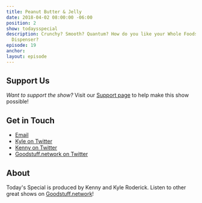 ```yaml
---
title: Peanut Butter & Jelly
date: 2018-04-02 08:00:00 -06:00
position: 2
show: todaysspecial
description: Crunchy? Smooth? Quantum? How do you like your Whole Foods Branded Bread
  Dispenser?
episode: 19
anchor: 
layout: episode
---
```




## Support Us
*Want to support the show?* Visit our [Support page](https://goodstuff.network/support) to help make this show possible!

## Get in Touch
* [Email](mailto:kyle@goodstuff.network)
* [Kyle on Twitter](http://twitter.com/dogburps)
* [Kenny on Twitter](http://twitter.com/pizzarobotics)
* [Goodstuff.network on Twitter](http://twitter.com/goodstufffm)

## About
Today's Special is produced by Kenny and Kyle Roderick. Listen to other great shows on [Goodstuff.network](http://goodstuff.network/shows)!